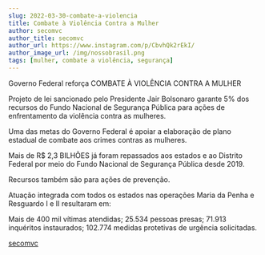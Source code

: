 ```yaml
---
slug: 2022-03-30-combate-a-violencia
title: Combate à Violência Contra a Mulher
author: secomvc
author_title: secomvc
author_url: https://www.instagram.com/p/CbvhQk2rEkI/
author_image_url: /img/nossobrasil.png
tags: [mulher, combate a violência, segurança]
---
```


Governo Federal reforça COMBATE À VIOLÊNCIA CONTRA A MULHER

Projeto de lei sancionado pelo Presidente Jair Bolsonaro garante 5% dos recursos do Fundo Nacional de Segurança Pública para ações de enfrentamento da violência contra as mulheres.

Uma das metas do Governo Federal é apoiar a elaboração de plano estadual de combate aos crimes contras as mulheres.

Mais de R$ 2,3 BILHÕES já foram repassados aos estados e ao Distrito Federal por meio do Fundo Nacional de Segurança Pública desde 2019.

Recursos também são para ações de prevenção.

Atuação integrada com todos os estados nas operações Maria da Penha e Resguardo I e II resultaram em:

Mais de 400 mil vítimas atendidas;
25.534 pessoas presas;
71.913 inquéritos instaurados;
102.774 medidas protetivas de urgência solicitadas.

[secomvc](https://www.instagram.com/p/CbvhQk2rEkI/)